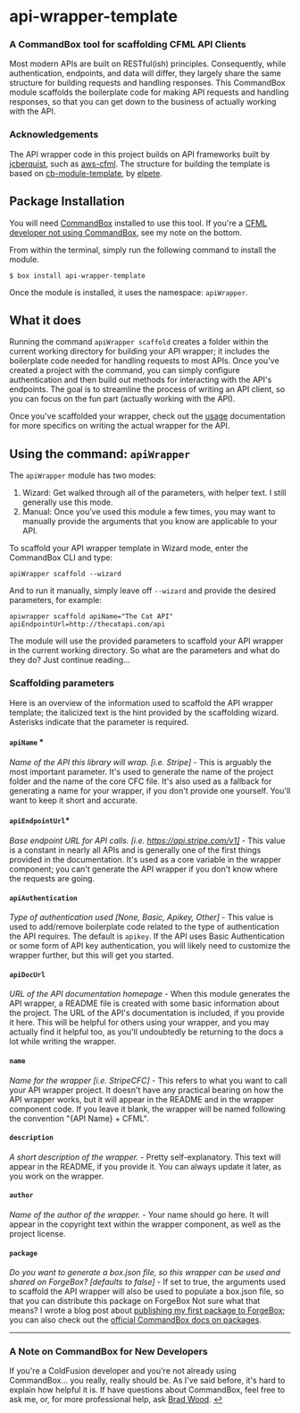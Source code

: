 # api-wrapper-template
### A CommandBox tool for scaffolding CFML API Clients
Most modern APIs are built on RESTful(ish) principles. Consequently, while authentication, endpoints, and data will differ, they largely share the same structure for building requests and handling responses. This CommandBox module scaffolds the boilerplate code for making API requests and handling responses, so that you can get down to the business of actually working with the API.

### Acknowledgements

The API wrapper code in this project builds on API frameworks built by [jcberquist](https://github.com/jcberquist), such as [aws-cfml](https://github.com/jcberquist/aws-cfml). The structure for building the template is based on [cb-module-template](https://github.com/elpete/cb-module-template), by [elpete](https://github.com/elpete).

## Package Installation

You will need [CommandBox](https://www.ortussolutions.com/products/commandbox) installed to use this tool. If you're a [CFML developer not using CommandBox](#a-note-on-commandbox-for-new-developers), see my note on the bottom.

From within the terminal, simply run the following command to install the module.
```
$ box install api-wrapper-template
```

Once the module is installed, it uses the namespace: `apiWrapper`.

## What it does

Running the command `apiWrapper scaffold` creates a folder within the current working directory for building your API wrapper; it includes the boilerplate code needed for handling requests to most APIs. Once you've created a project with the command, you can simply configure authentication and then build out methods for interacting with the API's endpoints. The goal is to streamline the process of writing an API client, so you can focus on the fun part (actually working with the API).

Once you've scaffolded your wrapper, check out the [usage](usage.md) documentation for more specifics on writing the actual wrapper for the API.

## Using the command: `apiWrapper`

The `apiWrapper` module has two modes:

1. Wizard: Get walked through all of the parameters, with helper text. I still generally use this mode.
2. Manual: Once you've used this module a few times, you may want to manually provide the arguments that you know are applicable to your API.

To scaffold your API wrapper template in Wizard mode, enter the CommandBox CLI and type:

```
apiWrapper scaffold --wizard
```

And to run it manually, simply leave off `--wizard` and provide the desired parameters, for example:

```
apiwrapper scaffold apiName="The Cat API" apiEndpointUrl=http://thecatapi.com/api
```

The module will use the provided parameters to scaffold your API wrapper in the current working directory. So what are the parameters and what do they do? Just continue reading...

### Scaffolding parameters
Here is an overview of the information used to scaffold the API wrapper template; the italicized text is the hint provided by the scaffolding wizard. Asterisks indicate that the parameter is required.

#### `apiName` *
*Name of the API this library will wrap. [i.e. Stripe]* - This is arguably the most important parameter. It's used to generate the name of the project folder and the name of the core CFC file. It's also used as a fallback for generating a name for your wrapper, if you don't provide one yourself. You'll want to keep it short and accurate.

#### `apiEndpointUrl`*
*Base endpoint URL for API calls. [i.e. https://api.stripe.com/v1]* - This value is a constant in nearly all APIs and is generally one of the first things provided in the documentation. It's used as a core variable in the wrapper component; you can't generate the API wrapper if you don't know where the requests are going.

#### `apiAuthentication`
*Type of authentication used [None, Basic, Apikey, Other]* - This value is used to add/remove boilerplate code related to the type of authentication the API requires. The default is `apikey`. If the API uses Basic Authentication or some form of API key authentication, you will likely need to customize the wrapper further, but this will get you started.

#### `apiDocUrl`
*URL of the API documentation homepage* - When this module generates the API wrapper, a README file is created with some basic information about the project. The URL of the API's documentation is included, if you provide it here. This will be helpful for others using your wrapper, and you may actually find it helpful too, as you'll undoubtedly be returning to the docs a lot while writing the wrapper. 

#### `name`
*Name for the wrapper [i.e. StripeCFC]* - This refers to what you want to call your API wrapper project. It doesn't have any practical bearing on how the API wrapper works, but it will appear in the README and in the wrapper component code. If you leave it blank, the wrapper will be named following the convention "{API Name} + CFML".

#### `description`
*A short description of the wrapper.* - Pretty self-explanatory. This text will appear in the README, if you provide it. You can always update it later, as you work on the wrapper.

#### `author`
*Name of the author of the wrapper.* - Your name should go here. It will appear in the copyright text within the wrapper component, as well as the project license.

#### `package`
*Do you want to generate a box.json file, so this wrapper can be used and shared on ForgeBox? [defaults to false]* - If set to true, the arguments used to scaffold the API wrapper will also be used to populate a box.json file, so that you can distribute this package on ForgeBox Not sure what that means? I wrote a blog post about [publishing my first package to ForgeBox](https://blog.mattclemente.com/2018/02/20/publishing-my-first-package-to-forgebox.html); you can also check out the [official CommandBox docs on packages](https://commandbox.ortusbooks.com/package-management/creating-packages).


___
### A Note on CommandBox for New Developers
If you're a ColdFusion developer and you're not already using CommandBox... you really, really should be. As I've said before, it's hard to explain how helpful it is. If have questions about CommandBox, feel free to ask me, or, for more professional help, ask [Brad Wood](https://twitter.com/bdw429s). [↩](#package-installation) 